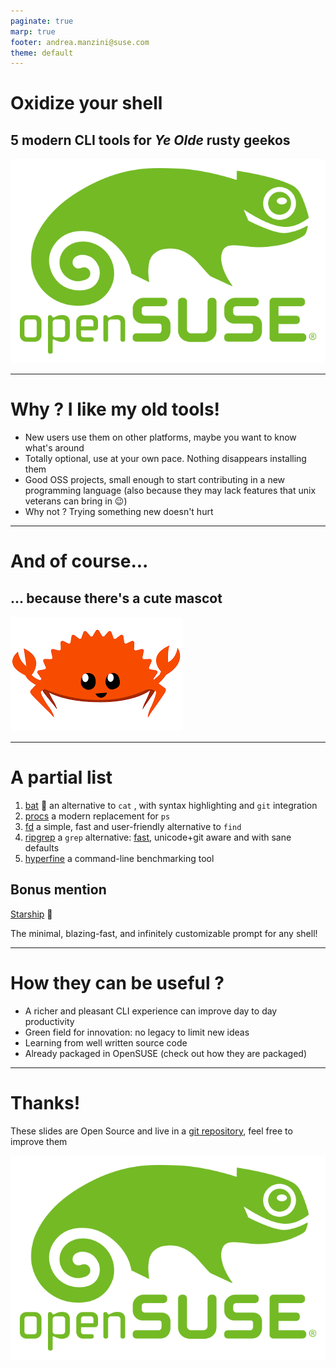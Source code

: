 ```yaml
---
paginate: true
marp: true
footer: andrea.manzini@suse.com
theme: default
---
```

# Oxidize your shell

## 5 modern CLI tools for *Ye Olde* rusty geekos

![bg left fit](img/opensuse-logo-color.svg)

---
# Why ? I like my old tools!

- New users use them on other platforms, maybe you want to know what's around
- Totally optional, use at your own pace. Nothing disappears installing them
- Good OSS projects, small enough to start contributing in a new programming language (also because they may lack features that unix veterans can bring in 😉) 
- Why not ? Trying something new doesn't hurt


---
# And of course...

##  ... because there's a cute mascot

![bg right fit](img/ferris.png)

---
# A partial list

1. [bat](https://github.com/sharkdp/bat) 🦇 
an alternative to `cat` , with syntax highlighting and `git` integration
2. [procs](https://github.com/dalance/procs)
a modern replacement for `ps`
3. [fd](https://github.com/sharkdp/fd) a simple, fast and user-friendly alternative to `find`
4. [ripgrep](https://github.com/BurntSushi/ripgrep) a `grep` alternative: [fast](https://blog.burntsushi.net/ripgrep/), unicode+git aware and with sane defaults
5. [hyperfine](https://github.com/sharkdp/hyperfine) a command-line benchmarking tool

## Bonus mention

[Starship](https://starship.rs/) 🚀

The minimal, blazing-fast, and infinitely customizable prompt for any shell!

---
# How they can be useful ?

- A richer and pleasant CLI experience can improve day to day productivity
- Green field for innovation: no legacy to limit new ideas
- Learning from well written source code
- Already packaged in OpenSUSE (check out how they are packaged)

---
# Thanks!

These slides are Open Source and live in a [git repository](https://github.com/ilmanzo/suse_presentations), feel free to improve them

![bg right fit](img/opensuse-logo-color.svg)

